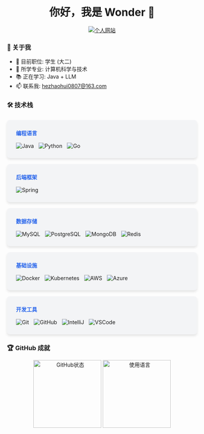 <h1 align="center">你好，我是 Wonder 👋</h1>
<p align="center">
  <a href="https://www.hezhaohui.cn/">
    <img alt="个人网站" src="https://img.shields.io/badge/个人网站-分享知识-orange?style=flat&logo=gitbook">
  </a>
</p>

### 🧠 关于我

- 🔭 目前职位: 学生 (大二)
- 🌱 所学专业: 计算机科学与技术
- 📚 正在学习: Java + LLM
- 📫 联系我: hezhaohui0807@163.com

### 🛠️ 技术栈

<div style="
    display: grid;
    grid-template-columns: repeat(auto-fit, minmax(300px, 1fr));
    gap: 1rem;
    margin-top: 1.5rem;
">

  <!-- 编程语言 -->
  <div style="
      background: #f3f4f6;
      padding: 1.5rem;
      border-radius: 0.5rem;
      box-shadow: 0 4px 6px rgba(0, 0, 0, 0.1);
  ">
    <h4 style="margin-top: 0; margin-bottom: 1rem; color: #2563eb">编程语言</h4>
    <div style="display: flex; flex-wrap: wrap; gap: 0.8rem">
      <img src="https://skillicons.dev/icons?i=java" title="Java" alt="Java" />
      <img src="https://skillicons.dev/icons?i=python" title="Python" alt="Python" />
      <img src="https://skillicons.dev/icons?i=go" title="Go" alt="Go" />
    </div>
  </div>
  
  <!-- 后端框架 -->
  <div style="
      background: #f3f4f6;
      padding: 1.5rem;
      border-radius: 0.5rem;
      box-shadow: 0 4px 6px rgba(0, 0, 0, 0.1);
  ">
    <h4 style="margin-top: 0; margin-bottom: 1rem; color: #2563eb">后端框架</h4>
    <div style="display: flex; flex-wrap: wrap; gap: 0.8rem">
      <img src="https://skillicons.dev/icons?i=spring" title="Spring" alt="Spring" />
    </div>
  </div>
  
  <!-- 数据存储 -->
  <div style="
      background: #f3f4f6;
      padding: 1.5rem;
      border-radius: 0.5rem;
      box-shadow: 0 4px 6px rgba(0, 0, 0, 0.1);
  ">
    <h4 style="margin-top: 0; margin-bottom: 1rem; color: #2563eb">数据存储</h4>
    <div style="display: flex; flex-wrap: wrap; gap: 0.8rem">
      <img src="https://skillicons.dev/icons?i=mysql" title="MySQL" alt="MySQL" />
      <img src="https://skillicons.dev/icons?i=postgres" title="PostgreSQL" alt="PostgreSQL" />
      <img src="https://skillicons.dev/icons?i=mongodb" title="MongoDB" alt="MongoDB" />
      <img src="https://skillicons.dev/icons?i=redis" title="Redis" alt="Redis" />
    </div>
  </div>
  
  <!-- 基础设施 -->
  <div style="
      background: #f3f4f6;
      padding: 1.5rem;
      border-radius: 0.5rem;
      box-shadow: 0 4px 6px rgba(0, 0, 0, 0.1);
  ">
    <h4 style="margin-top: 0; margin-bottom: 1rem; color: #2563eb">基础设施</h4>
    <div style="display: flex; flex-wrap: wrap; gap: 0.8rem">
      <img src="https://skillicons.dev/icons?i=docker" title="Docker" alt="Docker" />
      <img src="https://skillicons.dev/icons?i=kubernetes" title="Kubernetes" alt="Kubernetes" />
      <img src="https://skillicons.dev/icons?i=aws" title="AWS" alt="AWS" />
      <img src="https://skillicons.dev/icons?i=azure" title="Azure" alt="Azure" />
    </div>
  </div>
  
  <!-- 开发工具 -->
  <div style="
      background: #f3f4f6;
      padding: 1.5rem;
      border-radius: 0.5rem;
      box-shadow: 0 4px 6px rgba(0, 0, 0, 0.1);
  ">
    <h4 style="margin-top: 0; margin-bottom: 1rem; color: #2563eb">开发工具</h4>
    <div style="display: flex; flex-wrap: wrap; gap: 0.8rem">
      <img src="https://skillicons.dev/icons?i=git" title="Git" alt="Git" />
      <img src="https://skillicons.dev/icons?i=github" title="GitHub" alt="GitHub" />
      <img src="https://skillicons.dev/icons?i=idea" title="IntelliJ" alt="IntelliJ" />
      <img src="https://skillicons.dev/icons?i=vscode" title="VSCode" alt="VSCode" />
    </div>
  </div>
</div>

### 🏆 GitHub 成就

<p align="center">
  <img height="180em" src="https://github-readme-stats.vercel.app/api?username=2311719626&show_icons=true&theme=github_dark&include_all_commits=true&count_private=true" alt="GitHub状态" />
  <img height="180em" src="https://github-readme-stats.vercel.app/api/top-langs?username=2311719626&layout=compact&theme=github_dark" alt="使用语言" />
</p>
